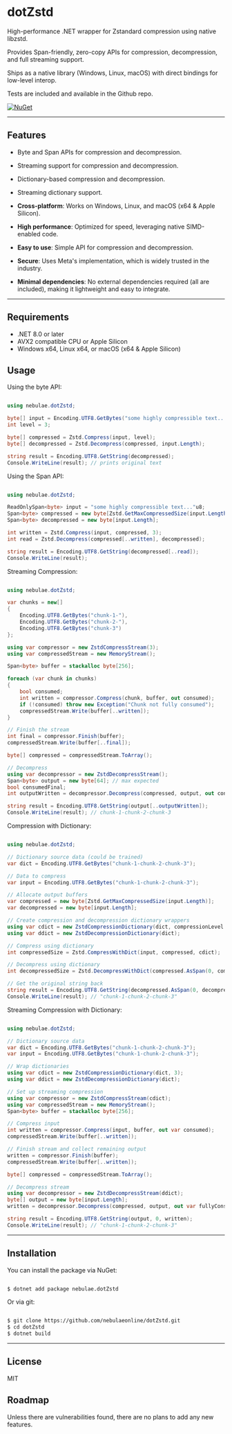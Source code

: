 # dotZstd

High-performance .NET wrapper for Zstandard compression using native libzstd.

Provides Span-friendly, zero-copy APIs for compression, decompression, and full streaming support.

Ships as a native library (Windows, Linux, macOS) with direct bindings for low-level interop.

Tests are included and available in the Github repo.

[![NuGet](https://img.shields.io/nuget/v/nebulae.dotZstd.svg)](https://www.nuget.org/packages/nebulae.dotZstd)

---

## Features

- Byte and Span APIs for compression and decompression.
- Streaming support for compression and decompression.
- Dictionary-based compression and decompression.
- Streaming dictionary support.

- **Cross-platform**: Works on Windows, Linux, and macOS (x64 & Apple Silicon).
- **High performance**: Optimized for speed, leveraging native SIMD-enabled code.
- **Easy to use**: Simple API for compression and decompression.
- **Secure**: Uses Meta's implementation, which is widely trusted in the industry.
- **Minimal dependencies**: No external dependencies required (all are included), making it lightweight and easy to integrate.

---

## Requirements

- .NET 8.0 or later
- AVX2 compatible CPU or Apple Silicon
- Windows x64, Linux x64, or macOS (x64 & Apple Silicon)

## Usage

Using the byte API:

```csharp

using nebulae.dotZstd;

byte[] input = Encoding.UTF8.GetBytes("some highly compressible text...");
int level = 3;

byte[] compressed = Zstd.Compress(input, level);
byte[] decompressed = Zstd.Decompress(compressed, input.Length);

string result = Encoding.UTF8.GetString(decompressed);
Console.WriteLine(result); // prints original text

```

Using the Span API:

```csharp

using nebulae.dotZstd;

ReadOnlySpan<byte> input = "some highly compressible text..."u8;
Span<byte> compressed = new byte[Zstd.GetMaxCompressedSize(input.Length)];
Span<byte> decompressed = new byte[input.Length];

int written = Zstd.Compress(input, compressed, 3);
int read = Zstd.Decompress(compressed[..written], decompressed);

string result = Encoding.UTF8.GetString(decompressed[..read]);
Console.WriteLine(result);

```

Streaming Compression:

```csharp

using nebulae.dotZstd;

var chunks = new[]
{
    Encoding.UTF8.GetBytes("chunk-1-"),
    Encoding.UTF8.GetBytes("chunk-2-"),
    Encoding.UTF8.GetBytes("chunk-3")
};

using var compressor = new ZstdCompressStream(3);
using var compressedStream = new MemoryStream();

Span<byte> buffer = stackalloc byte[256];

foreach (var chunk in chunks)
{
    bool consumed;
    int written = compressor.Compress(chunk, buffer, out consumed);
    if (!consumed) throw new Exception("Chunk not fully consumed");
    compressedStream.Write(buffer[..written]);
}

// Finish the stream
int final = compressor.Finish(buffer);
compressedStream.Write(buffer[..final]);

byte[] compressed = compressedStream.ToArray();

// Decompress
using var decompressor = new ZstdDecompressStream();
Span<byte> output = new byte[64]; // max expected
bool consumedFinal;
int outputWritten = decompressor.Decompress(compressed, output, out consumedFinal);

string result = Encoding.UTF8.GetString(output[..outputWritten]);
Console.WriteLine(result); // chunk-1-chunk-2-chunk-3

```

Compression with Dictionary:

```csharp

using nebulae.dotZstd;

// Dictionary source data (could be trained)
var dict = Encoding.UTF8.GetBytes("chunk-1-chunk-2-chunk-3");

// Data to compress
var input = Encoding.UTF8.GetBytes("chunk-1-chunk-2-chunk-3");

// Allocate output buffers
var compressed = new byte[Zstd.GetMaxCompressedSize(input.Length)];
var decompressed = new byte[input.Length];

// Create compression and decompression dictionary wrappers
using var cdict = new ZstdCompressionDictionary(dict, compressionLevel: 3);
using var ddict = new ZstdDecompressionDictionary(dict);

// Compress using dictionary
int compressedSize = Zstd.CompressWithDict(input, compressed, cdict);

// Decompress using dictionary
int decompressedSize = Zstd.DecompressWithDict(compressed.AsSpan(0, compressedSize), decompressed, ddict);

// Get the original string back
string result = Encoding.UTF8.GetString(decompressed.AsSpan(0, decompressedSize));
Console.WriteLine(result); // "chunk-1-chunk-2-chunk-3"

```

Streaming Compression with Dictionary:

```csharp

using nebulae.dotZstd;

// Dictionary source data
var dict = Encoding.UTF8.GetBytes("chunk-1-chunk-2-chunk-3");
var input = Encoding.UTF8.GetBytes("chunk-1-chunk-2-chunk-3");

// Wrap dictionaries
using var cdict = new ZstdCompressionDictionary(dict, 3);
using var ddict = new ZstdDecompressionDictionary(dict);

// Set up streaming compression
using var compressor = new ZstdCompressStream(cdict);
using var compressedStream = new MemoryStream();
Span<byte> buffer = stackalloc byte[256];

// Compress input
int written = compressor.Compress(input, buffer, out var consumed);
compressedStream.Write(buffer[..written]);

// Finish stream and collect remaining output
written = compressor.Finish(buffer);
compressedStream.Write(buffer[..written]);

byte[] compressed = compressedStream.ToArray();

// Decompress stream
using var decompressor = new ZstdDecompressStream(ddict);
byte[] output = new byte[input.Length];
written = decompressor.Decompress(compressed, output, out var fullyConsumed);

string result = Encoding.UTF8.GetString(output, 0, written);
Console.WriteLine(result); // "chunk-1-chunk-2-chunk-3"

```

---

## Installation

You can install the package via NuGet:

```bash

$ dotnet add package nebulae.dotZstd

```

Or via git:

```bash

$ git clone https://github.com/nebulaeonline/dotZstd.git
$ cd dotZstd
$ dotnet build

```

---

## License

MIT

## Roadmap

Unless there are vulnerabilities found, there are no plans to add any new features.